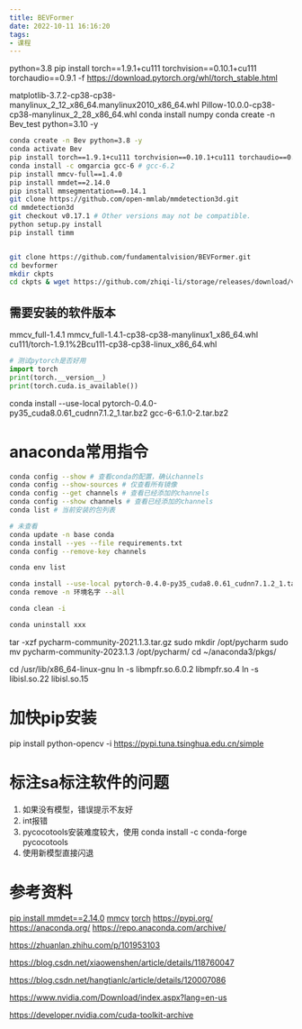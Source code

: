 ```yaml
---
title: BEVFormer
date: 2022-10-11 16:16:20
tags:
- 课程
---
```



python=3.8
pip install torch==1.9.1+cu111 torchvision==0.10.1+cu111 torchaudio==0.9.1 -f https://download.pytorch.org/whl/torch_stable.html

matplotlib-3.7.2-cp38-cp38-manylinux_2_12_x86_64.manylinux2010_x86_64.whl
Pillow-10.0.0-cp38-cp38-manylinux_2_28_x86_64.whl
conda install numpy
conda create -n Bev_test python=3.10 -y
```bash
conda create -n Bev python=3.8 -y
conda activate Bev
pip install torch==1.9.1+cu111 torchvision==0.10.1+cu111 torchaudio==0.9.1 -f https://download.pytorch.org/whl/torch_stable.html # 或者torch>=1.9
conda install -c omgarcia gcc-6 # gcc-6.2
pip install mmcv-full==1.4.0
pip install mmdet==2.14.0
pip install mmsegmentation==0.14.1
git clone https://github.com/open-mmlab/mmdetection3d.git
cd mmdetection3d
git checkout v0.17.1 # Other versions may not be compatible.
python setup.py install
pip install timm


git clone https://github.com/fundamentalvision/BEVFormer.git
cd bevformer
mkdir ckpts
cd ckpts & wget https://github.com/zhiqi-li/storage/releases/download/v1.0/r101_dcn_fcos3d_pretrain.pth
```

## 需要安装的软件版本
mmcv_full-1.4.1
mmcv_full-1.4.1-cp38-cp38-manylinux1_x86_64.whl
cu111/torch-1.9.1%2Bcu111-cp38-cp38-linux_x86_64.whl


```python
# 测试pytorch是否好用
import torch
print(torch.__version__)
print(torch.cuda.is_available())
```
conda install --use-local pytorch-0.4.0-py35_cuda8.0.61_cudnn7.1.2_1.tar.bz2
gcc-6-6.1.0-2.tar.bz2
# anaconda常用指令
```bash
conda config --show # 查看conda的配置，确认channels
conda config --show-sources # 仅查看所有镜像
conda config --get channels # 查看已经添加的channels
conda config --show channels # 查看已经添加的channels
conda list # 当前安装的包列表

# 未查看
conda update -n base conda
conda install --yes --file requirements.txt
conda config --remove-key channels

conda env list

conda install --use-local pytorch-0.4.0-py35_cuda8.0.61_cudnn7.1.2_1.tar.bz2
conda remove -n 环境名字 --all

conda clean -i

conda uninstall xxx 
```
tar -xzf pycharm-community-2021.1.3.tar.gz
sudo mkdir /opt/pycharm
sudo mv pycharm-community-2023.1.3 /opt/pycharm/
cd ~/anaconda3/pkgs/


cd /usr/lib/x86_64-linux-gnu
ln -s libmpfr.so.6.0.2  libmpfr.so.4
ln -s libisl.so.22 libisl.so.15


# 加快pip安装
pip install python-opencv -i https://pypi.tuna.tsinghua.edu.cn/simple

# 标注sa标注软件的问题

1. 如果没有模型，错误提示不友好
2. int报错
3. pycocotools安装难度较大，使用
conda install -c conda-forge pycocotools
4. 使用新模型直接闪退

# 参考资料
[pip install mmdet==2.14.0](https://pypi.org/project/mmdet/2.14.0/#files)
[mmcv](https://download.openmmlab.com/mmcv/dist/cu111/torch1.9.0/index.html)
[torch](https://download.pytorch.org/whl/torch_stable.html)
https://pypi.org/
https://anaconda.org/
https://repo.anaconda.com/archive/

https://zhuanlan.zhihu.com/p/101953103

https://blog.csdn.net/xiaowenshen/article/details/118760047

https://blog.csdn.net/hangtianlc/article/details/120007086


https://www.nvidia.com/Download/index.aspx?lang=en-us

https://developer.nvidia.com/cuda-toolkit-archive










